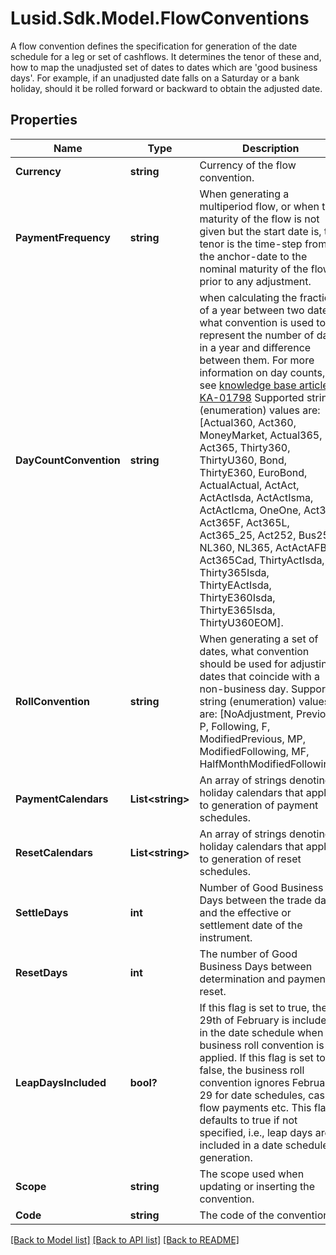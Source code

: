 # Lusid.Sdk.Model.FlowConventions
A flow convention defines the specification for generation of the date schedule for a leg or set of cashflows.  It determines the tenor of these and, how to map the unadjusted set of dates to dates which are 'good business  days'. For example, if an unadjusted date falls on a Saturday or a bank holiday, should it be rolled forward  or backward to obtain the adjusted date.

## Properties

Name | Type | Description | Notes
------------ | ------------- | ------------- | -------------
**Currency** | **string** | Currency of the flow convention. | 
**PaymentFrequency** | **string** | When generating a multiperiod flow, or when the maturity of the flow is not given but the start date is,  the tenor is the time-step from the anchor-date to the nominal maturity of the flow prior to any adjustment. | 
**DayCountConvention** | **string** | when calculating the fraction of a year between two dates, what convention is used to represent the number of days in a year  and difference between them.  For more information on day counts, see [knowledge base article KA-01798](https://support.lusid.com/knowledgebase/article/KA-01798)                Supported string (enumeration) values are: [Actual360, Act360, MoneyMarket, Actual365, Act365, Thirty360, ThirtyU360, Bond, ThirtyE360, EuroBond, ActualActual, ActAct, ActActIsda, ActActIsma, ActActIcma, OneOne, Act364, Act365F, Act365L, Act365_25, Act252, Bus252, NL360, NL365, ActActAFB, Act365Cad, ThirtyActIsda, Thirty365Isda, ThirtyEActIsda, ThirtyE360Isda, ThirtyE365Isda, ThirtyU360EOM]. | 
**RollConvention** | **string** | When generating a set of dates, what convention should be used for adjusting dates that coincide with a non-business day.    Supported string (enumeration) values are: [NoAdjustment, Previous, P, Following, F, ModifiedPrevious, MP, ModifiedFollowing, MF, HalfMonthModifiedFollowing]. | 
**PaymentCalendars** | **List&lt;string&gt;** | An array of strings denoting holiday calendars that apply to generation of payment schedules. | 
**ResetCalendars** | **List&lt;string&gt;** | An array of strings denoting holiday calendars that apply to generation of reset schedules. | 
**SettleDays** | **int** | Number of Good Business Days between the trade date and the effective or settlement date of the instrument. | 
**ResetDays** | **int** | The number of Good Business Days between determination and payment of reset. | 
**LeapDaysIncluded** | **bool?** | If this flag is set to true, the 29th of February is included in the date schedule when the business roll convention is applied.  If this flag is set to false, the business roll convention ignores February 29 for date schedules, cash flow payments etc.  This flag defaults to true if not specified, i.e., leap days are included in a date schedule generation. | [optional] 
**Scope** | **string** | The scope used when updating or inserting the convention. | [optional] 
**Code** | **string** | The code of the convention. | [optional] 

[[Back to Model list]](../README.md#documentation-for-models) [[Back to API list]](../README.md#documentation-for-api-endpoints) [[Back to README]](../README.md)

